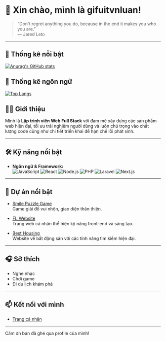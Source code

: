 # 👋 Xin chào, mình là gifuitvnluan!

> “Don't regret anything you do, because in the end it makes you who you are.”  
> ― Jared Leto

---

## 🌟 Thống kê nỗi bật
[![Anurag's GitHub stats](https://github-readme-stats.vercel.app/api?username=gifuitvnluan&theme=chartreuse-dark&show_icons=true&custom_title=Lu%C3%A2n%20GitHub%20Stats)](https://github.com/gifuitvnluan)

## 💖 Thống kê ngôn ngữ
[![Top Langs](https://github-readme-stats.vercel.app/api/top-langs/?username=gifuitvnluan&custom_title=Most%20Lu%C3%A2n%20Languages)](https://github.com/gifuitvnluan)

## 👨‍💻 Giới thiệu

Mình là **Lập trình viên Web Full Stack** với đam mê xây dựng các sản phẩm web hiện đại, tối ưu trải nghiệm người dùng và luôn chú trọng vào chất lượng code cũng như chi tiết triển khai để hạn chế lỗi phát sinh.

---

## 🛠️ Kỹ năng nổi bật

- **Ngôn ngữ & Framework:**  
  ![JavaScript](https://img.shields.io/badge/JavaScript-F7DF1E?logo=javascript&logoColor=black) 
  ![React](https://img.shields.io/badge/React-20232A?logo=react&logoColor=61DAFB) 
  ![Node.js](https://img.shields.io/badge/Node.js-339933?logo=node.js&logoColor=white)
  ![PHP](https://img.shields.io/badge/PHP-777BB4?logo=php&logoColor=white)
  ![Laravel](https://img.shields.io/badge/Laravel-FF2D20?logo=laravel&logoColor=white)
  ![Next.js](https://img.shields.io/badge/Next.js-000000?logo=next.js&logoColor=white)

---

## 🌟 Dự án nổi bật

- [Smile Puzzle Game](http://style.suzuki/smilepuzzlegame/)  
  Game giải đố vui nhộn, giao diện thân thiện.

- [FL Website](https://gifuitvnluan.github.io/__FL/)  
  Trang web cá nhân thể hiện kỹ năng front-end và sáng tạo.

- [Best Housing](https://www.besthousing.co.jp/)  
  Website về bất động sản với các tính năng tìm kiếm hiện đại.

---

## 🎧 Sở thích

- Nghe nhạc  
- Chơi game  
- Đi du lịch khám phá

---

## 📫 Kết nối với mình

- [Trang cá nhân](https://gifuitvnluan.github.io/homepage/)

---

Cảm ơn bạn đã ghé qua profile của mình!
